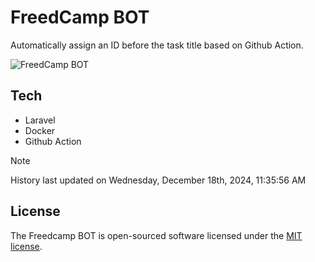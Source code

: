 # FreedCamp BOT

Automatically assign an ID before the task title based on Github Action.

![FreedCamp BOT](https://repository-images.githubusercontent.com/737932867/7d34798b-2680-471c-b089-a78a718d3d6a)

## Tech

- Laravel
- Docker
- Github Action

> [!NOTE]  
> History last updated on Wednesday, December 18th, 2024, 11:35:56 AM

## License

The Freedcamp BOT is open-sourced software licensed under the [MIT license](https://opensource.org/licenses/MIT).
